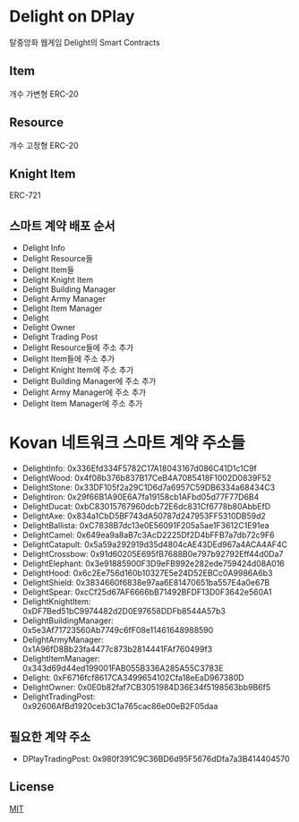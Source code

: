 # Delight on DPlay
탈중앙화 웹게임 Delight의 Smart Contracts

## Item
개수 가변형 ERC-20

## Resource
개수 고정형 ERC-20

## Knight Item
ERC-721

## 스마트 계약 배포 순서
- Delight Info
- Delight Resource들
- Delight Item들
- Delight Knight Item
- Delight Building Manager
- Delight Army Manager
- Delight Item Manager
- Delight
- Delight Owner
- Delight Trading Post
- Delight Resource들에 주소 추가
- Delight Item들에 주소 추가
- Delight Knight Item에 주소 추가
- Delight Building Manager에 주소 추가
- Delight Army Manager에 주소 추가
- Delight Item Manager에 주소 추가

# Kovan 네트워크 스마트 계약 주소들
- DelightInfo: 0x336Efd334F5782C17A18043167d086C41D1c1C9f
- DelightWood: 0x4f08b376b837B17CeB4A7085418F1002D0839F52
- DelightStone: 0x33DF105f2a29C1D6d7a6957C59DB6334a68434C3
- DelightIron: 0x29f66B1A90E6A7fa19158cb1AFbd05d77F77D6B4
- DelightDucat: 0xbC83015767960dcb72E6dc831Cf6778b80AbbEfD
- DelightAxe: 0x834a1CbD5BF743dA50787d247953FF5310DB59d2
- DelightBallista: 0xC7838B7dc13e0E56091F205a5ae1F3612C1E91ea
- DelightCamel: 0x649ea9a8aB7c3AcD2225Df2D4bFFB7a7db72c9F6
- DelightCatapult: 0x5a59a292919d35d4804cAE43DEd967a4ACA4AF4C
- DelightCrossbow: 0x91d60205E695fB7688B0e797b92792Eff44d0Da7
- DelightElephant: 0x3e91885900F3D9eFB992e282ede759424d08A016
- DelightHood: 0x6c2Ee756d160b10327E5e24D52EBCc0A9986A6b3
- DelightShield: 0x3834660f6838e97aa6E81470651ba557E4a0e67B
- DelightSpear: 0xcCf25d67AF6666bB71492BFDF13D0F3642e560A1
- DelightKnightItem: 0xDF7Bed51bC9974482d2D0E97658DDFb8544A57b3
- DelightBuildingManager: 0x5e3Af71723560Ab7749c6fF08e11461648988590
- DelightArmyManager: 0x1A96fD8Bb23fa4477c873b2814441FAf760499f3
- DelightItemManager: 0x343d69d44ed199001FAB055B336A285A55C3783E
- Delight: 0xF6716fcf8617CA3499654102Cfa18eEaD967380D
- DelightOwner: 0x0E0b82faf7CB3051984D36E34f5198563bb9B6f5
- DelightTradingPost: 0x92606AfBd1920ceb3C1a765cac86e00eB2F05daa

## 필요한 계약 주소
- DPlayTradingPost: 0x980f391C9C36BD6d95F5676dDfa7a3B414404570

## License
[MIT](LICENSE)